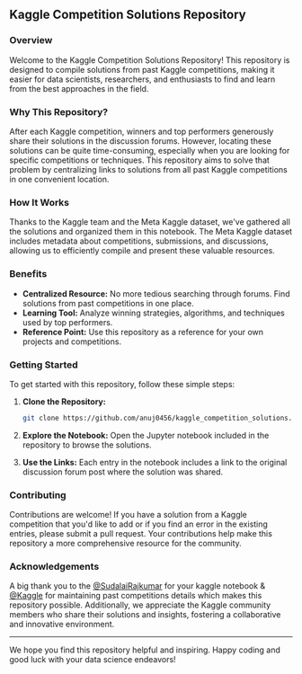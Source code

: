 ## Kaggle Competition Solutions Repository

### Overview

Welcome to the Kaggle Competition Solutions Repository! This repository is designed to compile solutions from past Kaggle competitions, making it easier for data scientists, researchers, and enthusiasts to find and learn from the best approaches in the field.

### Why This Repository?

After each Kaggle competition, winners and top performers generously share their solutions in the discussion forums. However, locating these solutions can be quite time-consuming, especially when you are looking for specific competitions or techniques. This repository aims to solve that problem by centralizing links to solutions from all past Kaggle competitions in one convenient location.

### How It Works

Thanks to the Kaggle team and the Meta Kaggle dataset, we've gathered all the solutions and organized them in this notebook. The Meta Kaggle dataset includes metadata about competitions, submissions, and discussions, allowing us to efficiently compile and present these valuable resources.

### Benefits

- **Centralized Resource:** No more tedious searching through forums. Find solutions from past competitions in one place.
- **Learning Tool:** Analyze winning strategies, algorithms, and techniques used by top performers.
- **Reference Point:** Use this repository as a reference for your own projects and competitions.

### Getting Started

To get started with this repository, follow these simple steps:

1. **Clone the Repository:**

   ```bash
   git clone https://github.com/anuj0456/kaggle_competition_solutions.git
   ```

2. **Explore the Notebook:**
   Open the Jupyter notebook included in the repository to browse the solutions.

3. **Use the Links:**
   Each entry in the notebook includes a link to the original discussion forum post where the solution was shared.

### Contributing

Contributions are welcome! If you have a solution from a Kaggle competition that you'd like to add or if you find an error in the existing entries, please submit a pull request. Your contributions help make this repository a more comprehensive resource for the community.

### Acknowledgements

A big thank you to the [@SudalaiRajkumar](https://github.com/SudalaiRajkumar) for your kaggle notebook & [@Kaggle](https://github.com/Kaggle) for maintaining past competitions details which makes this repository possible. Additionally, we appreciate the Kaggle community members who share their solutions and insights, fostering a collaborative and innovative environment.

---

We hope you find this repository helpful and inspiring. Happy coding and good luck with your data science endeavors!
